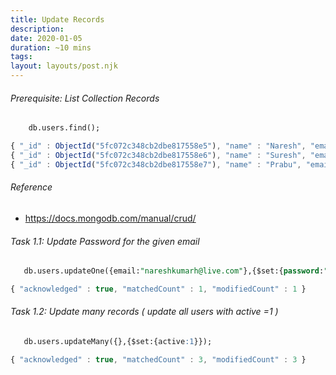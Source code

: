 ```yaml
---
title: Update Records
description: 
date: 2020-01-05
duration: ~10 mins
tags:
layout: layouts/post.njk
---
```


###### Prerequisite: List Collection Records

```sql
    db.users.find();
```

```js
{ "_id" : ObjectId("5fc072c348cb2dbe817558e5"), "name" : "Naresh", "email" : "nareshkumarh@live.com", "password" : "pass123", "role" : "ADMIN" }
{ "_id" : ObjectId("5fc072c348cb2dbe817558e6"), "name" : "Suresh", "email" : "suresh@gmail.com", "password" : "pass123", "role" : "USER" }
{ "_id" : ObjectId("5fc072c348cb2dbe817558e7"), "name" : "Prabu", "email" : "prabhu@gmail.com", "password" : "pass123", "role" : "USER" }
```


###### Reference

- https://docs.mongodb.com/manual/crud/


 ###### Task 1.1: Update Password for the given email

 ```sql
    db.users.updateOne({email:"nareshkumarh@live.com"},{$set:{password:"newpassword"}});
```

```js
{ "acknowledged" : true, "matchedCount" : 1, "modifiedCount" : 1 }
```

###### Task 1.2: Update many records ( update all users with active =1 )

 ```sql
    db.users.updateMany({},{$set:{active:1}});
```

```js
{ "acknowledged" : true, "matchedCount" : 3, "modifiedCount" : 3 }
```
